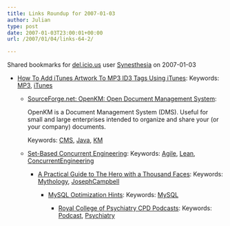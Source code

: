 ```yaml
---
title: Links Roundup for 2007-01-03
author: Julian
type: post
date: 2007-01-03T23:00:01+00:00
url: /2007/01/04/links-64-2/

---
```

Shared bookmarks for [del.icio.us][1] user  [Synesthesia][2] on 2007-01-03

  * [How To Add iTunes Artwork To MP3 ID3 Tags Using iTunes][3]: 
    Keywords: [MP3][4], [iTunes][5]</li> 
    
      * [SourceForge.net: OpenKM: Open Document Management System][6]:
  
        OpenKM is a Document Management System (DMS). Useful for small and large enterprises intended to organize and share your (or your company) documents.
  
        Keywords: [CMS][7], [Java][8], [KM][9]
      * [Set-Based Concurrent Engineering][10]: 
        Keywords: [Agile][11], [Lean][12], [ConcurrentEngineering][13]</li> 
        
          * [A Practical Guide to The Hero with a Thousand Faces][14]: 
            Keywords: [Mythology][15], [JosephCampbell][16]</li> 
            
              * [MySQL Optimization Hints][17]: 
                Keywords: [MySQL][18]</li> 
                
                  * [Royal College of Psychiatry CPD Podcasts][19]: 
                    Keywords: [Podcast][20], [Psychiatry][21]</li> </ul>

 [1]: https://del.icio.us/
 [2]: https://del.icio.us/synesthesia
 [3]: https://www.onetipaday.com/2006/12/31/how-to-add-itunes-artwork-to-mp3-id3-tags-using-itunes/ "https://www.onetipaday.com/2006/12/31/how-to-add-itunes-artwork-to-mp3-id3-tags-using-itunes/"
 [4]: https://del.icio.us/synesthesia/MP3
 [5]: https://del.icio.us/synesthesia/iTunes
 [6]: https://sourceforge.net/projects/openkm "https://sourceforge.net/projects/openkm"
 [7]: https://del.icio.us/synesthesia/CMS
 [8]: https://del.icio.us/synesthesia/Java
 [9]: https://del.icio.us/synesthesia/KM
 [10]: https://xp123.com/xplor/xp0611/index.shtml "https://xp123.com/xplor/xp0611/index.shtml"
 [11]: https://del.icio.us/synesthesia/Agile
 [12]: https://del.icio.us/synesthesia/Lean
 [13]: https://del.icio.us/synesthesia/ConcurrentEngineering
 [14]: https://writehand.org/index.php?/archives/11-A-Practical-Guide-to-The-Hero-with-a-Thousand-Faces.html "https://writehand.org/index.php?/archives/11-A-Practical-Guide-to-The-Hero-with-a-Thousand-Faces.html"
 [15]: https://del.icio.us/synesthesia/Mythology
 [16]: https://del.icio.us/synesthesia/JosephCampbell
 [17]: https://www.petefreitag.com/item/613.cfm "https://www.petefreitag.com/item/613.cfm"
 [18]: https://del.icio.us/synesthesia/MySQL
 [19]: https://www.psychiatrycpd.co.uk/learningmodules/podcasts.aspx "https://www.psychiatrycpd.co.uk/learningmodules/podcasts.aspx"
 [20]: https://del.icio.us/synesthesia/Podcast
 [21]: https://del.icio.us/synesthesia/Psychiatry